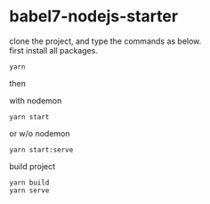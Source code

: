 # babel7-nodejs-starter


clone the project, and type the commands as below.  
first install all packages.

```
yarn 
```

then

with nodemon
```
yarn start
```
or w/o nodemon

```
yarn start:serve
```
build project

```
yarn build
yarn serve
```
